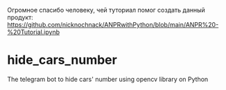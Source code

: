 Огромное спасибо человеку, чей туториал помог создать данный продукт:
https://github.com/nicknochnack/ANPRwithPython/blob/main/ANPR%20-%20Tutorial.ipynb

# hide_cars_number
The telegram bot to hide cars' number using opencv library on Python
